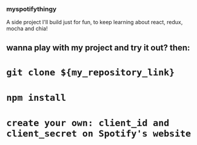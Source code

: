 ### myspotifythingy

A side project I'll build just for fun, to keep learning about react, redux, mocha and chia!

## wanna play with my project and try it out? then:

# `git clone ${my_repository_link}`

# `npm install`

# `create your own: client_id and client_secret on Spotify's website`
